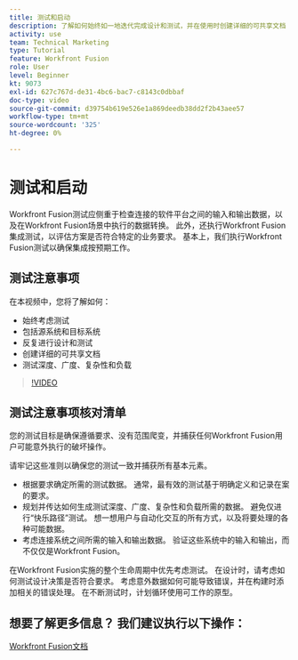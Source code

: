 ```yaml
---
title: 测试和启动
description: 了解如何始终如一地迭代完成设计和测试，并在使用时创建详细的可共享文档 [!DNL Adobe Workfront Fusion].
activity: use
team: Technical Marketing
type: Tutorial
feature: Workfront Fusion
role: User
level: Beginner
kt: 9073
exl-id: 627c767d-de31-4bc6-bac7-c8143c0dbbaf
doc-type: video
source-git-commit: d39754b619e526e1a869deedb38dd2f2b43aee57
workflow-type: tm+mt
source-wordcount: '325'
ht-degree: 0%

---
```


# 测试和启动

Workfront Fusion测试应侧重于检查连接的软件平台之间的输入和输出数据，以及在Workfront Fusion场景中执行的数据转换。 此外，还执行Workfront Fusion集成测试，以评估方案是否符合特定的业务要求。 基本上，我们执行Workfront Fusion测试以确保集成按预期工作。

## 测试注意事项

在本视频中，您将了解如何：

* 始终考虑测试
* 包括源系统和目标系统
* 反复进行设计和测试
* 创建详细的可共享文档
* 测试深度、广度、复杂性和负载

>[!VIDEO](https://video.tv.adobe.com/v/335315/?quality=12)

## 测试注意事项核对清单

您的测试目标是确保遵循要求、没有范围爬变，并捕获任何Workfront Fusion用户可能意外执行的破坏操作。

请牢记这些准则以确保您的测试一致并捕获所有基本元素。

* 根据要求确定所需的测试数据。 通常，最有效的测试基于明确定义和记录在案的要求。
* 规划并传达如何生成测试深度、广度、复杂性和负载所需的数据。 避免仅进行“快乐路径”测试。 想一想用户与自动化交互的所有方式，以及将要处理的各种可能数据。
* 考虑连接系统之间所需的输入和输出数据。 验证这些系统中的输入和输出，而不仅仅是Workfront Fusion。

在Workfront Fusion实施的整个生命周期中优先考虑测试。 在设计时，请考虑如何测试设计决策是否符合要求。 考虑意外数据如何可能导致错误，并在构建时添加相关的错误处理。 在不断测试时，计划循环使用可工作的原型。

## 想要了解更多信息？ 我们建议执行以下操作：

[Workfront Fusion文档](https://experienceleague.adobe.com/docs/workfront/using/adobe-workfront-fusion/workfront-fusion-2.html?lang=en)

